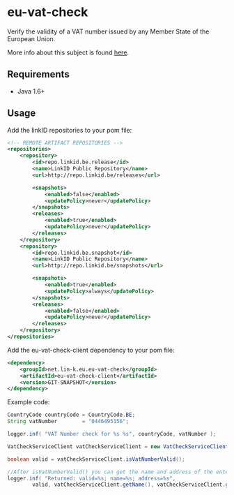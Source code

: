 eu-vat-check
============

Verify the validity of a VAT number issued by any Member State of the European Union.

More info about this subject is found [here](http://ec.europa.eu/taxation_customs/vies/).

Requirements
------------

* Java 1.6+

Usage
-----

Add the linkID repositories to your pom file:
```xml
<!-- REMOTE ARTIFACT REPOSITORIES -->
<repositories>
    <repository>
        <id>repo.linkid.be.release</id>
        <name>LinkID Public Repository</name>
        <url>http://repo.linkid.be/releases</url>

        <snapshots>
            <enabled>false</enabled>
            <updatePolicy>never</updatePolicy>
        </snapshots>
        <releases>
            <enabled>true</enabled>
            <updatePolicy>never</updatePolicy>
        </releases>
    </repository>
    <repository>
        <id>repo.linkid.be.snapshot</id>
        <name>LinkID Public Repository</name>
        <url>http://repo.linkid.be/snapshots</url>

        <snapshots>
            <enabled>true</enabled>
            <updatePolicy>always</updatePolicy>
        </snapshots>
        <releases>
            <enabled>false</enabled>
            <updatePolicy>never</updatePolicy>
        </releases>
    </repository>
</repositories>
```

Add the eu-vat-check-client dependency to your pom file:
```xml
<dependency>
    <groupId>net.lin-k.eu.eu-vat-check</groupId>
    <artifactId>eu-vat-check-client</artifactId>
    <version>GIT-SNAPSHOT</version>
</dependency>
```

Example code:
```java
CountryCode countryCode = CountryCode.BE;
String vatNumber        = "0446495156";

logger.inf( "VAT Number check for %s %s", countryCode, vatNumber );

VatCheckServiceClient vatCheckServiceClient = new VatCheckServiceClient( countryCode, vatNumber );

boolean valid = vatCheckServiceClient.isVatNumberValid();

//After isVatNumberValid() you can get the name and address of the enterprise
logger.inf( "Returned: valid=%s; name=%s; address=%s",
        valid, vatCheckServiceClient.getName(), vatCheckServiceClient.getAddress() );
```
